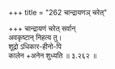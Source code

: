 +++
title = "262 चान्द्रायणञ् चरेत्"

+++
चान्द्रायणं चरेत् सर्वान्  
अवकृष्टान् निहत्य तु।  
शूद्रो ऽधिकार-हीनो-पि  
कालेन +अनेन शुध्यति  ॥ ३.२६२ ॥